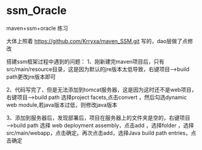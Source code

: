 # ssm_Oracle
maven+ssm+oracle 练习

大体上照着 https://github.com/Krryxa/maven_SSM.git 写的，dao层做了点修改

搭建ssm框架过程中遇到的问题：
1、刚新建完maven项目后，只有src/main/resource目录，这是因为默认的jre版本太低导致，右键项目——>build path更改jre版本即可

2、代码写完了，但是无法添加到tomcat服务器，这是因为这时还不是web项目，右键项目——>build path 选择project facets,点击convert ，然后勾选dynamic web module,若java版本过低，则修改java版本

3、添加到服务器后，发现部署后，项目在服务器上的文件夹是空的，右键项目——>build path 选择 web deployment assembly，点击add ，选择folder ，选择src/main/webapp，点击确定。再次点击add，选择Java build path entries，点击确定
